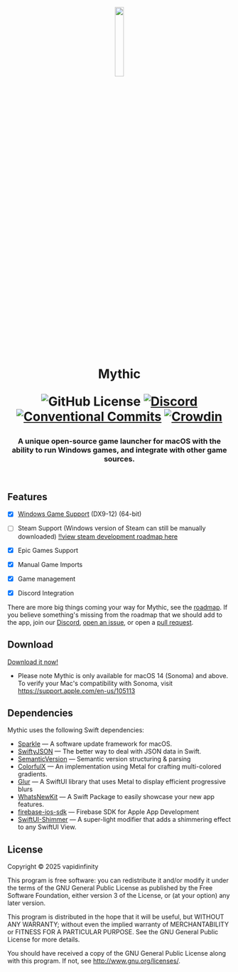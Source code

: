 <h1 align="center">
  <br>
  <a href="https://getmythic.app">
    <img src="https://github.com/user-attachments/assets/dd702812-0d06-47a5-bd25-3f2dcf40aeee" 
      style="width: 20%; height: 20%;">
  </a>

  Mythic

  ![GitHub License](https://img.shields.io/github/license/MythicApp/Mythic) 
  [![Discord](https://img.shields.io/discord/1154998702650425397?color=5865F2)](https://discord.com/invite/58NZ7fFqPy)
  [![Conventional Commits](https://img.shields.io/badge/Conventional%20Commits-1.0.0-%23FE5196?logo=conventionalcommits&logoColor=white)](https://conventionalcommits.org)
  [![Crowdin](https://badges.crowdin.net/mythicapp/localized.svg)](https://crowdin.com/project/mythicapp)
</h1>

<h3 align="center">A unique open-source game launcher for macOS with the ability to run Windows games, and integrate with other game sources.</h3>

<br>

## Features
- [x] [Windows Game Support](https://github.com/MythicApp/Engine) (DX9-12) (64-bit)
- [ ] Steam Support (Windows version of Steam can still be manually downloaded) [!!view steam development roadmap here](https://github.com/orgs/MythicApp/projects/4)
- [x] Epic Games Support
- [x] Manual Game Imports
- [x] Game management
- [x] Discord Integration


There are more big things coming your way for Mythic, see the [roadmap](https://github.com/orgs/MythicApp/projects/2/views/2).
If you believe something's missing from the roadmap that we should add to the app, join our [Discord](https://discord.com/invite/58NZ7fFqPy), [open an issue](https://github.com/MythicApp/Mythic/issues/new/choose), or open a [pull request](https://github.com/MythicApp/Mythic/pulls).

## Download
[Download it now!](https://github.com/MythicApp/Mythic/releases)

* Please note Mythic is only available for macOS 14 (Sonoma) and above.
  To verify your Mac's compatibility with Sonoma, visit https://support.apple.com/en-us/105113

## Dependencies
Mythic uses the following Swift dependencies:

- [Sparkle](https://github.com/sparkle-project/Sparkle) — A software update framework for macOS.
- [SwiftyJSON](https://github.com/SwiftyJSON/SwiftyJSON) — The better way to deal with JSON data in Swift. 
- [SemanticVersion](https://github.com/SwiftPackageIndex/SemanticVersion) — Semantic version structuring & parsing
- [ColorfulX](https://github.com/Lakr233/ColorfulX) — An implementation using Metal for crafting multi-colored gradients.
- [Glur](https://github.com/joogps/Glur) — A SwiftUI library that uses Metal to display efficient progressive blurs
- [WhatsNewKit](https://github.com/SvenTiigi/WhatsNewKit) — A Swift Package to easily showcase your new app features.
- [firebase-ios-sdk](https://github.com/firebase/firebase-ios-sdk) — Firebase SDK for Apple App Development
- [SwiftUI-Shimmer](https://github.com/markiv/SwiftUI-Shimmer) — A super-light modifier that adds a shimmering effect to any SwiftUI View.

## License
Copyright © 2025 vapidinfinity

This program is free software: you can redistribute it and/or modify it under the terms of the GNU General Public License as published by the Free Software Foundation, either version 3 of the License, or (at your option) any later version.

This program is distributed in the hope that it will be useful, but WITHOUT ANY WARRANTY; without even the implied warranty of MERCHANTABILITY or FITNESS FOR A PARTICULAR PURPOSE. See the GNU General Public License for more details.

You should have received a copy of the GNU General Public License along with this program. If not, see http://www.gnu.org/licenses/.
